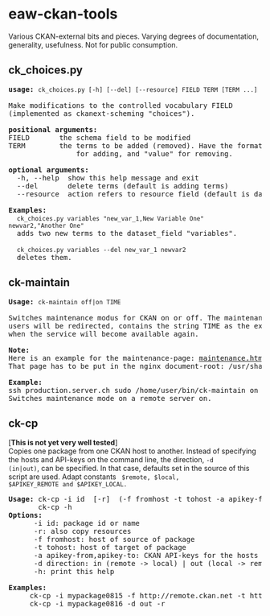 # eaw-ckan-tools

Various CKAN-external bits and pieces. Varying degrees of documentation, generality, usefulness. Not for public consumption.

## ck_choices.py

<pre>
<b>usage:</b> <code>ck_choices.py [-h] [--del] [--resource] FIELD TERM [TERM ...]</code>

Make modifications to the controlled vocabulary FIELD
(implemented as ckanext-scheming "choices").

<b>positional arguments:</b>
FIELD       the schema field to be modified
TERM        the terms to be added (removed). Have the format "value,label"
                for adding, and "value" for removing.

<b>optional arguments:</b>
  -h, --help  show this help message and exit
  --del       delete terms (default is adding terms)
  --resource  action refers to resource field (default is dataset field)

<b>Examples:</b>
  <code>ck_choices.py variables "new_var_1,New Variable One" newvar2,"Another One"</code>
  adds two new terms to the dataset_field "variables".

  <code>ck_choices.py variables --del new_var_1 newvar2</code>
  deletes them.
</pre>

## ck-maintain

<pre>
<b>Usage:</b> <code>ck-maintain off|on TIME</code>

Switches maintenance modus for CKAN on or off. The maintenance-page, to which
users will be redirected, contains the string TIME as the expected time
when the service will become available again.

<b>Note:</b>
Here is an example for the maintenance-page: <a href="https://github.com/eawag-rdm/eaw-ckan-tools/blob/master/maintenance.html">maintenance.html</a>.
That page has to be put in the nginx document-root: /usr/share/nginx/html.

<b>Example:</b>
ssh production.server.ch sudo /home/user/bin/ck-maintain on \"$(date --date="today 18:30")\"
Switches maintenance mode on a remote server on.
</pre>

## ck-cp

\[**This is not yet very well tested**\]<br />
Copies one package from one CKAN host to another. Instead of
specifying the hosts and API-keys on the command line, the direction,
<code>-d (in|out)</code>, can be specified. In that case, defaults set
in the source of this script are used. Adapt constants <code> $remote,
$local, $APIKEY\_REMOTE and $APIKEY\_LOCAL.</code>

<pre>
<b>Usage: </b>ck-cp -i id  [-r]  (-f fromhost -t tohost -a apikey-from,apikey-to | -d direction)
       ck-cp -h
<b>Options: </b>
	  -i id: package id or name
      -r: also copy resources
      -f fromhost: host of source of package
      -t tohost: host of target of package
	  -a apikey-from,apikey-to: CKAN API-keys for the hosts
      -d direction: in (remote -> local) | out (local -> remote)
      -h: print this help

<b>Examples:</b>
     ck-cp -i mypackage0815 -f http://remote.ckan.net -t http://localhost:5000 -a key_remote5364,key_local9474
     ck-cp -i mypackage0816 -d out -r
</pre>

